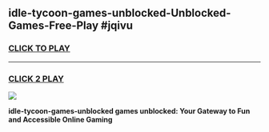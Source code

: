 
## idle-tycoon-games-unblocked-Unblocked-Games-Free-Play #jqivu
<h3>
<a href="https://us.freeplayer.one?title=idle-tycoon-games-unblocked&ref=9M">CLICK TO PLAY</a></h3>
<hr>

<h3>
<a href="https://us.freeplayer.one?title=idle-tycoon-games-unblocked&ref=9M">CLICK 2 PLAY</a>
  
</h3>

<a href="https://us.freeplayer.one?title=idle-tycoon-games-unblocked&ref=9M"><img src="https://clearcache.store/games.png"></a>


**idle-tycoon-games-unblocked games unblocked: Your Gateway to Fun and Accessible Online Gaming**
